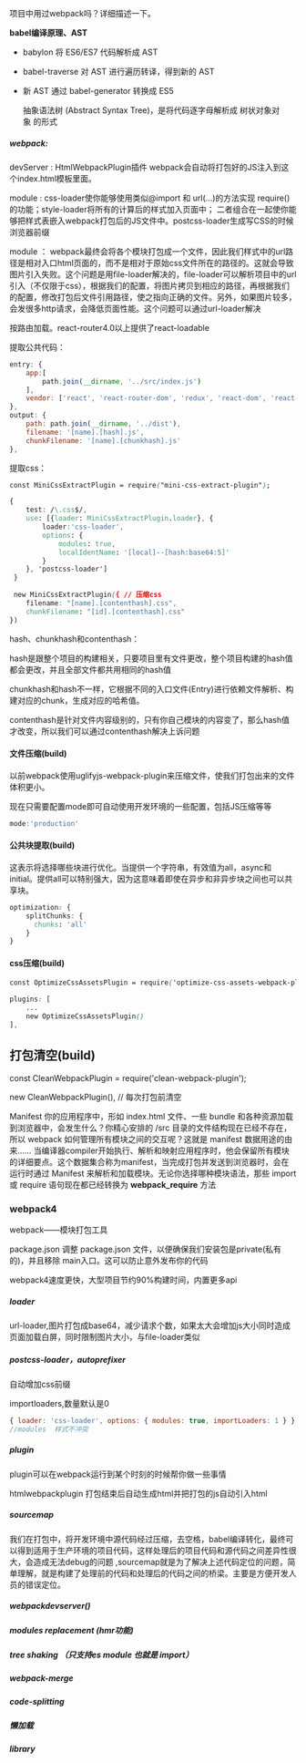 项目中用过webpack吗？详细描述一下。

**babel编译原理、AST**

- babylon 将 ES6/ES7 代码解析成 AST

- babel-traverse 对 AST 进行遍历转译，得到新的 AST

- 新 AST 通过 babel-generator 转换成 ES5

  抽象语法树 (Abstract Syntax Tree)，是将代码逐字母解析成 树状对象对象 的形式 

##### webpack:

devServer : HtmlWebpackPlugin插件 webpack会自动将打包好的JS注入到这个index.html模板里面。

module : css-loader使你能够使用类似@import 和 url(...)的方法实现 require()的功能；style-loader将所有的计算后的样式加入页面中； 二者组合在一起使你能够把样式表嵌入webpack打包后的JS文件中。postcss-loader生成写CSS的时候浏览器前缀

module ： webpack最终会将各个模块打包成一个文件，因此我们样式中的url路径是相对入口html页面的，而不是相对于原始css文件所在的路径的。这就会导致图片引入失败。这个问题是用file-loader解决的，file-loader可以解析项目中的url引入（不仅限于css），根据我们的配置，将图片拷贝到相应的路径，再根据我们的配置，修改打包后文件引用路径，使之指向正确的文件。另外，如果图片较多，会发很多http请求，会降低页面性能。这个问题可以通过url-loader解决

按路由加载。react-router4.0以上提供了react-loadable

提取公共代码：

```js
entry: {
    app:[
        path.join(__dirname, '../src/index.js')
    ],
    vendor: ['react', 'react-router-dom', 'redux', 'react-dom', 'react-redux']
},
output: {
    path: path.join(__dirname, '../dist'),
    filename: '[name].[hash].js',
    chunkFilename: '[name].[chunkhash].js'
},

```

提取css：

```css
const MiniCssExtractPlugin = require("mini-css-extract-plugin");

{
    test: /\.css$/,
    use: [{loader: MiniCssExtractPlugin.loader}, {
        loader:'css-loader',
        options: {
            modules: true,
            localIdentName: '[local]--[hash:base64:5]'
        }
    }, 'postcss-loader']
 }
 
 new MiniCssExtractPlugin({ // 压缩css
    filename: "[name].[contenthash].css",
    chunkFilename: "[id].[contenthash].css"
})

```

hash、chunkhash和contenthash：

hash是跟整个项目的构建相关，只要项目里有文件更改，整个项目构建的hash值都会更改，并且全部文件都共用相同的hash值

chunkhash和hash不一样，它根据不同的入口文件(Entry)进行依赖文件解析、构建对应的chunk，生成对应的哈希值。

contenthash是针对文件内容级别的，只有你自己模块的内容变了，那么hash值才改变，所以我们可以通过contenthash解决上诉问题

#### 文件压缩(build)

以前webpack使用uglifyjs-webpack-plugin来压缩文件，使我们打包出来的文件体积更小。

现在只需要配置mode即可自动使用开发环境的一些配置，包括JS压缩等等

```js
mode:'production'
```

#### 公共块提取(build)

这表示将选择哪些块进行优化。当提供一个字符串，有效值为all，async和initial。提供all可以特别强大，因为这意味着即使在异步和非异步块之间也可以共享块。

```css
optimization: {
    splitChunks: {
      chunks: 'all'
    }
}
```

#### css压缩(build)

```css
const OptimizeCssAssetsPlugin = require('optimize-css-assets-webpack-plugin');

plugins: [
    ...
    new OptimizeCssAssetsPlugin()
],

```

## 打包清空(build)

const CleanWebpackPlugin = require('clean-webpack-plugin');

new CleanWebpackPlugin(), // 每次打包前清空

Manifest
你的应用程序中，形如 index.html 文件、一些 bundle 和各种资源加载到浏览器中，会发生什么？你精心安排的 /src 目录的文件结构现在已经不存在，所以 webpack 如何管理所有模块之间的交互呢？这就是 manifest 数据用途的由来……
当编译器compiler开始执行、解析和映射应用程序时，他会保留所有模块的详细要点。这个数据集合称为manifest，当完成打包并发送到浏览器时，会在运行时通过 Manifest 来解析和加载模块。无论你选择哪种模块语法，那些 import 或 require 语句现在都已经转换为 __webpack_require__ 方法



### webpack4

webpack——模块打包工具

package.json 调整 package.json 文件，以便确保我们安装包是private(私有的)，并且移除 main入口。这可以防止意外发布你的代码 

webpack4速度更快，大型项目节约90%构建时间，内置更多api



##### loader

url-loader,图片打包成base64，减少请求个数，如果太大会增加js大小同时造成页面加载白屏，同时限制图片大小，与file-loader类似

##### postcss-loader，autoprefixer

自动增加css前缀

importloaders,数量默认是0 

``` js
{ loader: 'css-loader', options: { modules: true, importLoaders: 1 } }   
//modules  样式不冲突
```

##### plugin  

plugin可以在webpack运行到某个时刻的时候帮你做一些事情

htmlwebpackplugin 打包结束后自动生成html并把打包的js自动引入html

##### sourcemap

我们在打包中，将开发环境中源代码经过压缩，去空格，babel编译转化，最终可以得到适用于生产环境的项目代码，这样处理后的项目代码和源代码之间差异性很大，会造成无法debug的问题 ,sourcemap就是为了解决上述代码定位的问题，简单理解，就是构建了处理前的代码和处理后的代码之间的桥梁。主要是方便开发人员的错误定位。 

##### webpackdevserver()

##### modules replacement    (hmr功能)

##### tree shaking （只支持es module 也就是 import）  

##### webpack-merge

##### code-splitting

##### 懒加载

##### library

##### 

